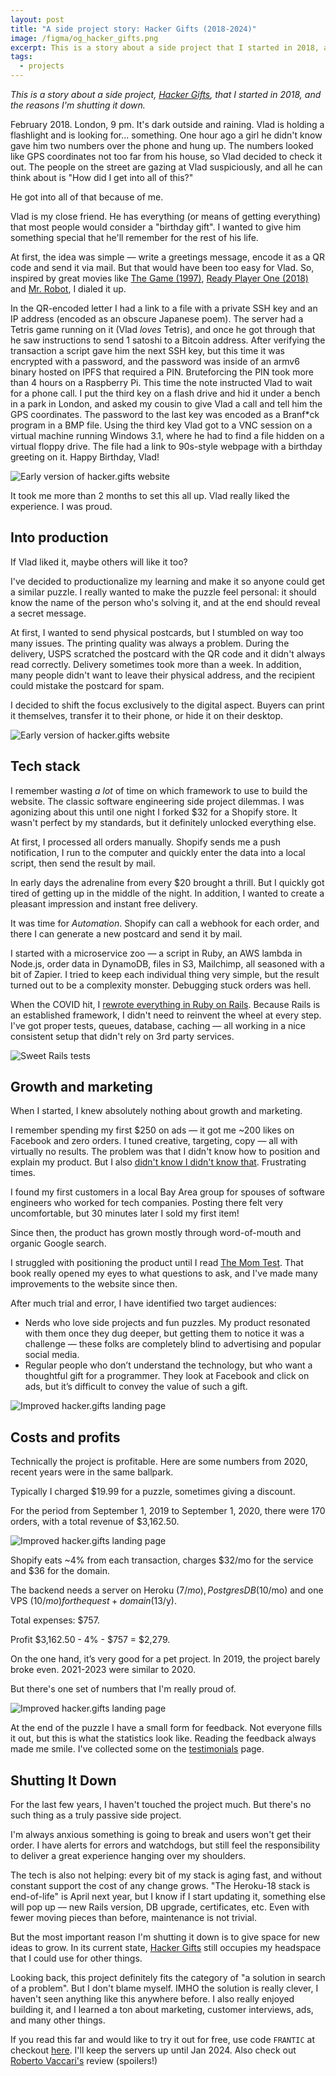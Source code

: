 ```yaml
---
layout: post
title: "A side project story: Hacker Gifts (2018-2024)"
image: /figma/og_hacker_gifts.png
excerpt: This is a story about a side project that I started in 2018, and the reasons I'm shuting it down.
tags:
  - projects
---
```


_This is a story about a side project, [Hacker Gifts](https://hacker.gifts/), that I started in 2018, and the reasons I'm shutting it down._

February 2018. London, 9 pm. It's dark outside and raining. Vlad is holding a flashlight and is looking for... something. One hour ago a girl he didn't know gave him two numbers over the phone and hung up. The numbers looked like GPS coordinates not too far from his house, so Vlad decided to check it out. The people on the street are gazing at Vlad suspiciously, and all he can think about is "How did I get into all of this?"

He got into all of that because of me.

Vlad is my close friend. He has everything (or means of getting everything) that most people would consider a "birthday gift". I wanted to give him something special that he'll remember for the rest of his life.

At first, the idea was simple — write a greetings message, encode it as a QR code and send it via mail. But that would have been too easy for Vlad. So, inspired by great movies like [The Game (1997)](https://www.imdb.com/title/tt0119174/), [Ready Player One (2018)](https://www.imdb.com/title/tt1677720/) and [Mr. Robot](https://www.imdb.com/title/tt4158110/), I dialed it up.

In the QR-encoded letter I had a link to a file with a private SSH key and an IP address (encoded as an obscure Japanese poem). The server had a Tetris game running on it (Vlad _loves_ Tetris), and once he got through that he saw instructions to send 1 satoshi to a Bitcoin address. After verifying the transaction a script gave him the next SSH key, but this time it was encrypted with a password, and the password was inside of an armv6 binary hosted on IPFS that required a PIN. Bruteforcing the PIN took more than 4 hours on a Raspberry Pi. This time the note instructed Vlad to wait for a phone call. I put the third key on a flash drive and hid it under a bench in a park in London, and asked my cousin to give Vlad a call and tell him the GPS coordinates. The password to the last key was encoded as a Branf\*ck program in a BMP file. Using the third key Vlad got to a VNC session on a virtual machine running Windows 3.1, where he had to find a file hidden on a virtual floppy drive. The file had a link to 90s-style webpage with a birthday greeting on it. Happy Birthday, Vlad!

![Early version of hacker.gifts website](/assets/hacker-gifts/happy-birthday.jpg)

It took me more than 2 months to set this all up. Vlad really liked the experience. I was proud.

## Into production

If Vlad liked it, maybe others will like it too?

I've decided to productionalize my learning and make it so anyone could get a similar puzzle. I really wanted to make the puzzle feel personal: it should know the name of the person who's solving it, and at the end should reveal a secret message.

At first, I wanted to send physical postcards, but I stumbled on way too many issues. The printing quality was always a problem. During the delivery, USPS scratched the postcard with the QR code and it didn't always read correctly. Delivery sometimes took more than a week. In addition, many people didn't want to leave their physical address, and the recipient could mistake the postcard for spam.

I decided to shift the focus exclusively to the digital aspect. Buyers can print it themselves, transfer it to their phone, or hide it on their desktop.

![Early version of hacker.gifts website](/assets/hacker-gifts/01-Hacker-Gifts.png)

## Tech stack

I remember wasting _a lot_ of time on which framework to use to build the website. The classic software engineering side project dilemmas. I was agonizing about this until one night I forked $32 for a Shopify store. It wasn't perfect by my standards, but it definitely unlocked everything else.

At first, I processed all orders manually. Shopify sends me a push notification, I run to the computer and quickly enter the data into a local script, then send the result by mail.

In early days the adrenaline from every $20 brought a thrill. But I quickly got tired of getting up in the middle of the night. In addition, I wanted to create a pleasant impression and instant free delivery.

It was time for _Automation_. Shopify can call a webhook for each order, and there I can generate a new postcard and send it by mail.

I started with a microservice zoo — a script in Ruby, an AWS lambda in Node.js, order data in DynamoDB, files in S3, Mailchimp, all seasoned with a bit of Zapier. I tried to keep each individual thing very simple, but the result turned out to be a complexity monster. Debugging stuck orders was hell.

When the COVID hit, I [rewrote everything in Ruby on Rails](/back-to-rails). Because Rails is an established framework, I didn't need to reinvent the wheel at every step. I've got proper tests, queues, database, caching — all working in a nice consistent setup that didn't rely on 3rd party services.

![Sweet Rails tests](/assets/hacker-gifts/tests.png)

## Growth and marketing

When I started, I knew absolutely nothing about growth and marketing.

I remember spending my first $250 on ads — it got me ~200 likes on Facebook and zero orders. I tuned creative, targeting, copy — all with virtually no results. The problem was that I didn't know how to position and explain my product. But I also [didn't know I didn't know that](https://medium.com/@andreamantovani/known-knowns-known-unknowns-unknown-unknowns-leadership-367f346b0953). Frustrating times.

I found my first customers in a local Bay Area group for spouses of software engineers who worked for tech companies. Posting there felt very uncomfortable, but 30 minutes later I sold my first item!

Since then, the product has grown mostly through word-of-mouth and organic Google search.

I struggled with positioning the product until I read [The Mom Test](https://www.momtestbook.com/). That book really opened my eyes to what questions to ask, and I've made many improvements to the website since then.

After much trial and error, I have identified two target audiences:

- Nerds who love side projects and fun puzzles. My product resonated with them once they dug deeper, but getting them to notice it was a challenge — these folks are completely blind to advertising and popular social media.
- Regular people who don’t understand the technology, but who want a thoughtful gift for a programmer. They look at Facebook and click on ads, but it’s difficult to convey the value of such a gift.

![Improved hacker.gifts landing page](/assets/hacker-gifts/latest-landing-page.png)

## Costs and profits

Technically the project is profitable. Here are some numbers from 2020, recent years were in the same ballpark.

Typically I charged $19.99 for a puzzle, sometimes giving a discount.

For the period from September 1, 2019 to September 1, 2020, there were 170 orders, with a total revenue of $3,162.50.

![Improved hacker.gifts landing page](/assets/hacker-gifts/03-Revenue.png)

Shopify eats ~4% from each transaction, charges $32/mo for the service and $36 for the domain.

The backend needs a server on Heroku ($7/mo), Postgres DB ($10/mo) and one VPS ($10/mo) for the quest + domain ($13/y).

Total expenses: $757.

Profit $3,162.50 - 4% - $757 = $2,279.

On the one hand, it’s very good for a pet project. In 2019, the project barely broke even. 2021-2023 were similar to 2020.

But there's one set of numbers that I'm really proud of.

![Improved hacker.gifts landing page](/assets/hacker-gifts/02-Survey.png)

At the end of the puzzle I have a small form for feedback. Not everyone fills it out, but this is what the statistics look like. Reading the feedback always made me smile. I've collected some on the [testimonials](https://hacker.gifts/blogs/guides/testimonials) page.

## Shutting It Down

For the last few years, I haven't touched the project much. But there's no such thing as a truly passive side project.

I'm always anxious something is going to break and users won't get their order. I have alerts for errors and watchdogs, but still feel the responsibility to deliver a great experience hanging over my shoulders.

The tech is also not helping: every bit of my stack is aging fast, and without constant support the cost of any change grows. "The Heroku-18 stack is end-of-life" is April next year, but I know if I start updating it, something else will pop up — new Rails version, DB upgrade, certificates, etc. Even with fewer moving pieces than before, maintenance is not trivial.

But the most important reason I'm shutting it down is to give space for new ideas to grow. In its current state, [Hacker Gifts](https://hacker.gifts) still occupies my headspace that I could use for other things.

Looking back, this project definitely fits the category of "a solution in search of a problem". But I don't blame myself. IMHO the solution is really clever, I haven't seen anything like this anywhere before. I also really enjoyed building it, and I learned a ton about marketing, customer interviews, ads, and many other things.

If you read this far and would like to try it out for free, use code `FRANTIC` at checkout [here](https://hacker.gifts/). I'll keep the servers up until Jan 2024. Also check out [Roberto Vaccari's](https://robertovaccari.com/blog/2021_02_14_hacker_gifts/) review (spoilers!)
